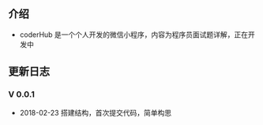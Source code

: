 ## 介绍

- coderHub 是一个个人开发的微信小程序，内容为程序员面试题详解，正在开发中

## 更新日志

### V 0.0.1

- 2018-02-23 搭建结构，首次提交代码，简单构思
